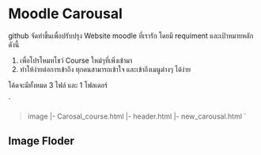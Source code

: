 # Moodle Carousal 

github จัดทำขึ้นเพื่อปรับปรุง Website moodle ที่เรารัก โดยมี requiment และเป้าหมายหลักดังนี้ 
1. เพื่อโปรโหมทโชว์ Course ใหม่ๆที่เพิ่งเข้ามา
2. ทำให้ง่ายต่อการเข้าถึง ทุกคนสามารถเข้าใจ และเข้าถึงเมนูต่างๆ ได้ง่าย

โค้ดจะมีทั้งหมด 3 ไฟล์ และ 1 โฟลเดอร์

`
> image
|- Carosal_course.html
|- header.html
|- new_carousal.html
`

## Image Floder 
